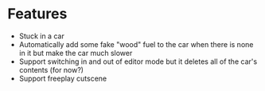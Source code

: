 
# Features
- Stuck in a car
- Automatically add some fake "wood" fuel to the car when there is none in it but make the car much slower
- Support switching in and out of editor mode but it deletes all of the car's contents (for now?)
- Support freeplay cutscene
